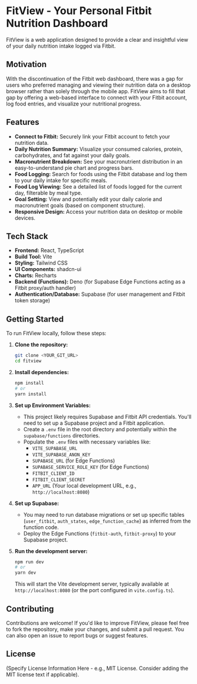 # FitView - Your Personal Fitbit Nutrition Dashboard

FitView is a web application designed to provide a clear and insightful view of your daily nutrition intake logged via Fitbit.

## Motivation

With the discontinuation of the Fitbit web dashboard, there was a gap for users who preferred managing and viewing their nutrition data on a desktop browser rather than solely through the mobile app. FitView aims to fill that gap by offering a web-based interface to connect with your Fitbit account, log food entries, and visualize your nutritional progress.

## Features

*   **Connect to Fitbit:** Securely link your Fitbit account to fetch your nutrition data.
*   **Daily Nutrition Summary:** Visualize your consumed calories, protein, carbohydrates, and fat against your daily goals.
*   **Macronutrient Breakdown:** See your macronutrient distribution in an easy-to-understand pie chart and progress bars.
*   **Food Logging:** Search for foods using the Fitbit database and log them to your daily intake for specific meals.
*   **Food Log Viewing:** See a detailed list of foods logged for the current day, filterable by meal type.
*   **Goal Setting:** View and potentially edit your daily calorie and macronutrient goals (based on component structure).
*   **Responsive Design:** Access your nutrition data on desktop or mobile devices.

## Tech Stack

*   **Frontend:** React, TypeScript
*   **Build Tool:** Vite
*   **Styling:** Tailwind CSS
*   **UI Components:** shadcn-ui
*   **Charts:** Recharts
*   **Backend (Functions):** Deno (for Supabase Edge Functions acting as a Fitbit proxy/auth handler)
*   **Authentication/Database:** Supabase (for user management and Fitbit token storage)

## Getting Started

To run FitView locally, follow these steps:

1.  **Clone the repository:**
    ```sh
    git clone <YOUR_GIT_URL>
    cd fitview
    ```

2.  **Install dependencies:**
    ```sh
    npm install
    # or
    yarn install
    ```

3.  **Set up Environment Variables:**
    *   This project likely requires Supabase and Fitbit API credentials. You'll need to set up a Supabase project and a Fitbit application.
    *   Create a `.env` file in the root directory and potentially within the `supabase/functions` directories.
    *   Populate the `.env` files with necessary variables like:
        *   `VITE_SUPABASE_URL`
        *   `VITE_SUPABASE_ANON_KEY`
        *   `SUPABASE_URL` (for Edge Functions)
        *   `SUPABASE_SERVICE_ROLE_KEY` (for Edge Functions)
        *   `FITBIT_CLIENT_ID`
        *   `FITBIT_CLIENT_SECRET`
        *   `APP_URL` (Your local development URL, e.g., `http://localhost:8080`)

4.  **Set up Supabase:**
    *   You may need to run database migrations or set up specific tables (`user_fitbit`, `auth_states`, `edge_function_cache`) as inferred from the function code.
    *   Deploy the Edge Functions (`fitbit-auth`, `fitbit-proxy`) to your Supabase project.

5.  **Run the development server:**
    ```sh
    npm run dev
    # or
    yarn dev
    ```
    This will start the Vite development server, typically available at `http://localhost:8080` (or the port configured in `vite.config.ts`).

## Contributing

Contributions are welcome! If you'd like to improve FitView, please feel free to fork the repository, make your changes, and submit a pull request. You can also open an issue to report bugs or suggest features.

## License

(Specify License Information Here - e.g., MIT License. Consider adding the MIT license text if applicable).
